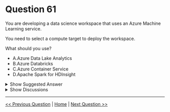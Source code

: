 # Question 61

You are developing a data science workspace that uses an Azure Machine Learning service.

You need to select a compute target to deploy the workspace.

What should you use?

* A.Azure Data Lake Analytics
* B.Azure Databricks
* C.Azure Container Service
* D.Apache Spark for HDInsight

<details>
  <summary>Show Suggested Answer</summary>

  <strong>B</strong><br>

</details>

<details>
  <summary>Show Discussions</summary>

<blockquote><p><strong>cenkersoy</strong> <code>(Tue 16 Jun 2020 19:17)</code> - <em>Upvotes: 18</em></p><p>Should it not say &quot;deploying the trained model&quot; instead of &quot;workspace&quot; ?</p></blockquote>
<blockquote><p><strong>modschegiebsch</strong> <code>(Fri 03 Jul 2020 06:09)</code> - <em>Upvotes: 14</em></p><p>Before reading this question, I never heard of &quot;Azure Container Service&quot;. Here is why:
https://azure.microsoft.com/de-de/updates/azure-container-service-will-retire-on-january-31-2020/

One can choose Azure Kubernetes Service (AKS) or Azure Container Instances as a &quot;compute target&quot; as well as Databricks clusters or Spark on HDInsight clusters. 

https://docs.microsoft.com/de-de/azure/machine-learning/concept-compute-target

But the question is probably about deploying the model as a web service. Then there is actually no correct answer, because the Azure Container Service retired.</p></blockquote>
<blockquote><p><strong>prashantjoge</strong> <code>(Sun 30 May 2021 20:46)</code> - <em>Upvotes: 3</em></p><p>no, its not retired. its still used fir development</p></blockquote>
<blockquote><p><strong>Laredo</strong> <code>(Wed 18 Nov 2020 19:53)</code> - <em>Upvotes: 4</em></p><p>You are right. Answer is Azure Container Instance. C looks like it was corrected in the solution.</p></blockquote>
<blockquote><p><strong>sar77</strong> <code>(Wed 16 Jul 2025 03:32)</code> - <em>Upvotes: 1</em></p><p>To deploy an Azure Machine Learning workspace, the most appropriate compute target would be:

B. Azure Databricks</p></blockquote>
<blockquote><p><strong>f82411e</strong> <code>(Thu 15 May 2025 01:13)</code> - <em>Upvotes: 1</em></p><p>porque todas las preguntas hablan de databricks nunca se menciona contenedores</p></blockquote>
<blockquote><p><strong>84b1989</strong> <code>(Fri 17 Jan 2025 11:33)</code> - <em>Upvotes: 1</em></p><p>Azure Databricks is the most suitable compute target for deploying a data science workspace that uses Azure Machine Learning service. Here&#x27;s why:

Integration with Azure Machine Learning:
Azure Databricks integrates seamlessly with Azure Machine Learning, allowing you to train and deploy machine learning models at scale. It supports collaborative data science workflows and provides a unified platform for data engineering and machine learning.

Scalability:
Azure Databricks is built on Apache Spark and provides a highly scalable environment for processing large datasets and running complex machine learning algorithms.

Support for diverse workloads:
Azure Databricks supports both batch and real-time data processing, making it ideal for data science tasks like data preparation, model training, and deployment.

Collaboration:
Azure Databricks provides a collaborative workspace for data scientists, data engineers, and machine learning engineers, enabling teams to work together efficiently.</p></blockquote>
<blockquote><p><strong>84b1989</strong> <code>(Wed 15 Jan 2025 14:11)</code> - <em>Upvotes: 1</em></p><p>Azure Databricks is the most suitable compute target for deploying a data science workspace that uses Azure Machine Learning service. Here&#x27;s why:

Integration with Azure Machine Learning:
Azure Databricks integrates seamlessly with Azure Machine Learning, allowing you to train and deploy machine learning models at scale. It supports collaborative data science workflows and provides a unified platform for data engineering and machine learning.

Scalability:
Azure Databricks is built on Apache Spark and provides a highly scalable environment for processing large datasets and running complex machine learning algorithms.

Support for diverse workloads:
Azure Databricks supports both batch and real-time data processing, making it ideal for data science tasks like data preparation, model training, and deployment.

Collaboration:
Azure Databricks provides a collaborative workspace for data scientists, data engineers, and machine learning engineers, enabling teams to work together efficientl</p></blockquote>
<blockquote><p><strong>maguido</strong> <code>(Thu 22 Aug 2024 09:02)</code> - <em>Upvotes: 1</em></p><p>Azure Databricks is more suited for the development and training phases of machine learning, while Azure Kubernetes Service (AKS) is the preferred choice for deploying machine learning models as it offers the necessary infrastructure for production-level serving of these models</p></blockquote>
<blockquote><p><strong>Hisayuki</strong> <code>(Fri 03 Nov 2023 09:08)</code> - <em>Upvotes: 1</em></p><p>Once we have the Databricks workspace, we can link it to the Azure ML workspace so that they can talk to each other.</p></blockquote>
<blockquote><p><strong>Ran2025</strong> <code>(Sat 30 Sep 2023 14:57)</code> - <em>Upvotes: 4</em></p><p>C is correct!  Azure Container Services include AKS and ACI.
https://learn.microsoft.com/en-us/azure/containers/</p></blockquote>
<blockquote><p><strong>Ahmed_Gehad</strong> <code>(Sun 23 Jul 2023 07:35)</code> - <em>Upvotes: 3</em></p><p>I think it&#x27;s C as per https://learn.microsoft.com/en-us/azure/machine-learning/concept-compute-target?view=azureml-api-2#compute-targets-for-inference</p></blockquote>
<blockquote><p><strong>damaldon</strong> <code>(Tue 11 Jul 2023 20:07)</code> - <em>Upvotes: 2</em></p><p>Containers only for small deployments, otherwise Databricks</p></blockquote>
<blockquote><p><strong>prabhjot</strong> <code>(Mon 29 Jan 2024 13:31)</code> - <em>Upvotes: 1</em></p><p>100% agree with you</p></blockquote>
<blockquote><p><strong>rishi_ram</strong> <code>(Sat 27 May 2023 20:32)</code> - <em>Upvotes: 1</em></p><p>While Azure Container Service (ACS) can be used to deploy and manage containers for various applications, including machine learning workloads, it is not the recommended compute target for deploying a data science workspace using Azure Machine Learning service.

Azure Databricks is a more suitable choice for deploying the workspace in this scenario. It provides a collaborative and scalable environment specifically designed for data engineering and data science tasks. With Azure Databricks, you can leverage the power of Apache Spark for distributed data processing and machine learning tasks, making it an ideal compute target for data science workloads.

Azure Container Service, on the other hand, is a container orchestration service that supports various container runtimes, such as Docker and Kubernetes. While it can be used to deploy machine learning models encapsulated in containers, it is not optimized for the specific requirements of a data science workspace and may not provide the same level of integration and ease of use as Azure Databricks.

Therefore, in this context, the recommended choice for deploying the data science workspace using Azure Machine Learning service is B. Azure Databricks.</p></blockquote>
<blockquote><p><strong>sahithi2004</strong> <code>(Mon 20 Mar 2023 13:05)</code> - <em>Upvotes: 3</em></p><p>it is databricks</p></blockquote>
<blockquote><p><strong>phdykd</strong> <code>(Thu 02 Feb 2023 04:35)</code> - <em>Upvotes: 4</em></p><p>B. Azure Databricks is the most accurate answer if you&#x27;re looking to deploy a data science workspace using Azure Machine Learning service as a compute target. Azure Databricks is a fast, easy, and collaborative Apache Spark-based analytics platform that helps you build and deploy machine learning models. It provides a seamless integration with the Azure Machine Learning service and offers features such as auto-scaling, collaboration and management of the machine learning workflow, and a secure and scalable infrastructure for running your data science projects.
While you can run machine learning models inside containers in Azure Container Service, it doesn&#x27;t provide the seamless integration and specific features for managing and deploying machine learning models that Azure Databricks does. For example, you wouldn&#x27;t have access to the auto-scaling, collaboration, and management features for the machine learning workflow that Azure Databricks provides.</p></blockquote>
<blockquote><p><strong>ning</strong> <code>(Wed 11 May 2022 11:36)</code> - <em>Upvotes: 4</em></p><p>Deployment target, only two options: Container Instance, Azure Kubernetes Cluster</p></blockquote>
<blockquote><p><strong>Rosh4yuh</strong> <code>(Sat 17 Jul 2021 12:49)</code> - <em>Upvotes: 5</em></p><p>on 17/7/2021</p></blockquote>
<blockquote><p><strong>Narendra05</strong> <code>(Sun 27 Jun 2021 15:06)</code> - <em>Upvotes: 3</em></p><p>The service is discontinued from 31Jan 2020 the Question is not relavent anymore</p></blockquote>

</details>

---

[<< Previous Question](question_60.md) | [Home](/index.md) | [Next Question >>](question_62.md)
